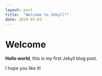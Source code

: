```yaml
---
layout: post
title:  "Welcome to Jekyll!"
date: 2019-07-03
---
```


# Welcome

**Hello world**, this is my first Jekyll blog post.

I hope you like it!
